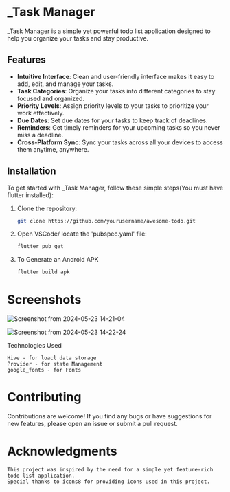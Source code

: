 # _Task Manager


_Task Manager is a simple yet powerful todo list application designed to help you organize your tasks and stay productive.

## Features

- **Intuitive Interface**: Clean and user-friendly interface makes it easy to add, edit, and manage your tasks.
- **Task Categories**: Organize your tasks into different categories to stay focused and organized.
- **Priority Levels**: Assign priority levels to your tasks to prioritize your work effectively.
- **Due Dates**: Set due dates for your tasks to keep track of deadlines.
- **Reminders**: Get timely reminders for your upcoming tasks so you never miss a deadline.
- **Cross-Platform Sync**: Sync your tasks across all your devices to access them anytime, anywhere.

## Installation 

To get started with _Task Manager, follow these simple steps(You must have flutter installed):

1. Clone the repository:

   ```bash
   git clone https://github.com/yourusername/awesome-todo.git

2. Open VSCode/ locate the 'pubspec.yaml' file:

   ```bash
   flutter pub get
3. To Generate an Android APK
   
   ```bash
   flutter build apk
# Screenshots
![Screenshot from 2024-05-23 14-21-04](https://github.com/lindo001/valuehabits/assets/164249333/b18781d9-4804-40b1-a9a6-b92e4024f782)

![Screenshot from 2024-05-23 14-22-24](https://github.com/lindo001/valuehabits/assets/164249333/4b801180-bfa7-4fc7-a96e-58ead231eaed)

Technologies Used

    Hive - for loacl data storage
    Provider - for state Management
    google_fonts - for Fonts

# Contributing

Contributions are welcome! If you find any bugs or have suggestions for new features, please open an issue or submit a pull request.

# Acknowledgments

    This project was inspired by the need for a simple yet feature-rich todo list application.
    Special thanks to icons8 for providing icons used in this project.
